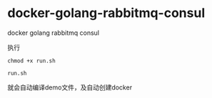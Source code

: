 # docker-golang-rabbitmq-consul
docker golang rabbitmq consul


执行
```SHELL
chmod +x run.sh

run.sh

```

就会自动编译demo文件，及自动创建docker